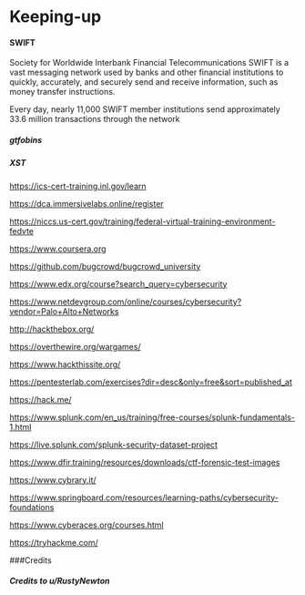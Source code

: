 # Keeping-up


#### SWIFT
Society for Worldwide Interbank Financial Telecommunications 
SWIFT is a vast messaging network used by banks and other financial institutions to quickly, accurately, and securely send and receive information, such as money transfer instructions.

Every day, nearly 11,000 SWIFT member institutions send approximately 33.6 million transactions through the network


##### gtfobins



##### XST



https://ics-cert-training.inl.gov/learn

https://dca.immersivelabs.online/register

https://niccs.us-cert.gov/training/federal-virtual-training-environment-fedvte

https://www.coursera.org

https://github.com/bugcrowd/bugcrowd_university

https://www.edx.org/course?search_query=cybersecurity

https://www.netdevgroup.com/online/courses/cybersecurity?vendor=Palo+Alto+Networks

http://hackthebox.org/

https://overthewire.org/wargames/

https://www.hackthissite.org/

https://pentesterlab.com/exercises?dir=desc&only=free&sort=published_at

https://hack.me/

https://www.splunk.com/en_us/training/free-courses/splunk-fundamentals-1.html

https://live.splunk.com/splunk-security-dataset-project

https://www.dfir.training/resources/downloads/ctf-forensic-test-images

https://www.cybrary.it/

https://www.springboard.com/resources/learning-paths/cybersecurity-foundations

https://www.cyberaces.org/courses.html

https://tryhackme.com/







###Credits
##### Credits to u/RustyNewton

